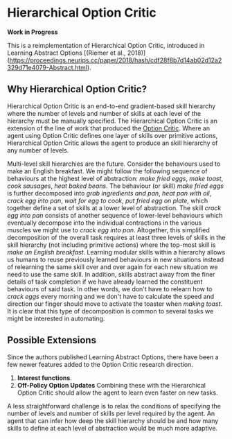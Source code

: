 # Hierarchical Option Critic
**Work in Progress**

This is a reimplementation of Hierarchical Option Critic, introduced in Learning Abstract Options [(Riemer et al., 2018)] (https://proceedings.neurips.cc/paper/2018/hash/cdf28f8b7d14ab02d12a2329d71e4079-Abstract.html).

## Why Hierarchical Option Critic?
Hierarchical Option Critic is an end-to-end gradient-based skill hierarchy where the number of levels and number of skills at each level of the hierarchy must be manually specified. The Hierarchical Option Critic is an extension of the line of work that produced the [Option Critic](https://ojs.aaai.org/index.php/AAAI/article/view/10916/10775). Where an agent using Option Critic defines one layer of skills over primitive actions, Hierarchical Option Critic allows the agent to produce an skill hierarchy of any number of levels.

Multi-level skill hierarchies are the future. Consider the behaviours used to make an English breakfast. We might follow the following sequence of behaviours at the highest level of abstraction: _make fried eggs_, _make toast_, _cook sausages_, _heat baked beans_. The behaviour (or skill) _make fried eggs_ is further decomposed into _grab ingredients and pan_, _heat pan with oil_, _crack egg into pan_, _wait for egg to cook_, _put fried egg on plate_, which together define a set of skills at a lower level of abstraction. The skill _crack egg into pan_ consists of another sequence of lower-level behaviours which eventually decompose into the individual contractions in the various muscles we might use to _crack egg into pan_. Altogether, this simplified decomposition of the overall task requires at least three levels of skills in the skill hierarchy (not including primitive actions) where the top-most skill is _make an English breakfast_. Learning modular skills within a hierarchy allows us humans to reuse previously learned behaviours in new situations instead of relearning the same skill over and over again for each new situation we need to use the same skill. In addition, skills abstract away from the finer details of task completion if we have already learned the constituent behaviours of said task. In other words, we don't have to relearn how to _crack eggs_ every morning and we don't have to calculate the speed and direction our finger should move to activate the toaster when _making toast_. It is clear that this type of decomposition is common to several tasks we might be interested in automating. 

## Possible Extensions

Since the authors published Learning Abstract Options, there have been a few newer features added to the Option Critic research direction.

1. **Interest functions**.
2. **Off-Policy Option Updates**
Combining these with the Hierarchical Option Critic should allow the agent to learn even faster on new tasks.

A less straightforward challenge is to relax the conditions of specifying the number of levels and number of skills per level required by the agent. An agent that can infer how deep the skill hierarchy should be and how many skills to define at each level of abstraction would be much more adaptive. 
